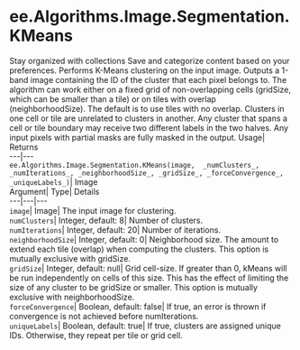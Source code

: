  
#  ee.Algorithms.Image.Segmentation.KMeans 
Stay organized with collections  Save and categorize content based on your preferences. 
Performs K-Means clustering on the input image. Outputs a 1-band image containing the ID of the cluster that each pixel belongs to. The algorithm can work either on a fixed grid of non-overlapping cells (gridSize, which can be smaller than a tile) or on tiles with overlap (neighborhoodSize). The default is to use tiles with no overlap. Clusters in one cell or tile are unrelated to clusters in another. Any cluster that spans a cell or tile boundary may receive two different labels in the two halves. Any input pixels with partial masks are fully masked in the output. Usage| Returns  
---|---  
`ee.Algorithms.Image.Segmentation.KMeans(image,  _numClusters_, _numIterations_, _neighborhoodSize_, _gridSize_, _forceConvergence_, _uniqueLabels_)`| Image  
Argument| Type| Details  
---|---|---  
`image`| Image| The input image for clustering.  
`numClusters`| Integer, default: 8| Number of clusters.  
`numIterations`| Integer, default: 20| Number of iterations.  
`neighborhoodSize`| Integer, default: 0| Neighborhood size. The amount to extend each tile (overlap) when computing the clusters. This option is mutually exclusive with gridSize.  
`gridSize`| Integer, default: null| Grid cell-size. If greater than 0, kMeans will be run independently on cells of this size. This has the effect of limiting the size of any cluster to be gridSize or smaller. This option is mutually exclusive with neighborhoodSize.  
`forceConvergence`| Boolean, default: false| If true, an error is thrown if convergence is not achieved before numIterations.  
`uniqueLabels`| Boolean, default: true| If true, clusters are assigned unique IDs. Otherwise, they repeat per tile or grid cell.  
